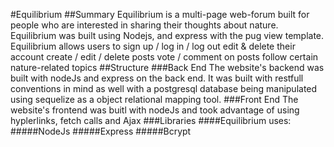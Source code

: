 #Equilibrium
    ##Summary
        Equilibrium is a multi-page web-forum built for people who are interested in sharing their thoughts about nature.
        Equilibrium was built using Nodejs, and express with the pug view template.
        Equilibrium allows users to
        sign up / log in / log out
        edit & delete their account
        create / edit / delete posts
        vote / comment on posts
        follow certain nature-related topics
    ##Structure
        ###Back End
            The website's backend was built with nodeJs and express on the back end. It was built with restfull conventions in mind as well with a postgresql database being manipulated using sequelize as a object relational mapping tool.
        ###Front End
            The website's frontend was buitl with nodeJs and took advantage of using hyplerlinks, fetch calls and Ajax
        ###Libraries
            ####Equilibrium uses:
                #####NodeJs
                #####Express
                #####Bcrypt
                
